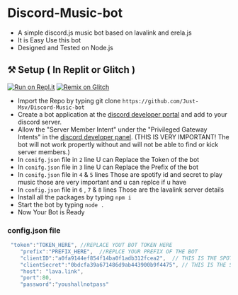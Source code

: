 # Discord-Music-bot
- A simple discord.js music bot based on lavalink and erela.js
- It is Easy Use this bot
- Designed and Tested on Node.js 
 
## ⚒ Setup ( In Replit or Glitch )  
[![Run on Repl.it](https://repl.it/badge/github/Just-Msv/Discord-Music-bot)](https://repl.it/github/Just-Msv/Discord-Music-bot) 
[![Remix on Glitch](https://cdn.glitch.com/2703baf2-b643-4da7-ab91-7ee2a2d00b5b%2Fremix-button.svg)](https://glitch.com/edit/#!/import/Just-Msv/Discord-Music-bot)

- Import the Repo by typing git clone `https://github.com/Just-Msv/Discord-Music-bot` 
- Create a bot application at the [discord developer portal](https://discord.com/developers/applications) and add to your discord server.
- Allow the "Server Member Intent" under the "Privileged Gateway Intents" in the [discord developer panel](https://discord.com/developers/applications). (THIS IS VERY IMPORTANT! The bot will not work propertly without and will not be able to find or kick server members.)
- In `conifg.json` file in `2` line U can Replace the Token of the bot
- In `conifg.json` file in `3` line U can Replace the Prefix of the bot
- In `conifg.json` file in `4` & `5` lines Those are spotify id and secret to play music those are very important and u can replce if u have
- In `config.json` file in `6` , `7` & `8` lines Those are the lavalink server details 
- Install all the packages by typing `npm i`
- Start the bot by typing `node .`
- Now Your Bot is Ready

### config.json file

```js
 "token":"TOKEN_HERE", //REPLACE YOUT BOT TOKEN HERE
    "prefix":"PREFIX_HERE",  //REPLCE YOUR PREFIX OF THE BOT
    "clientID":"a0fa9144ef854f14ba0f1adb312fcea2",  // THIS IS THE SPOTIFY ID
    "clientSecret":"0bdcfa39a671486d9ab443900b9f4475", // THIS IS THE SPOTIFY SECRET
    "host": "lava.link",
	"port":80,
	"password":"youshallnotpass"
```

